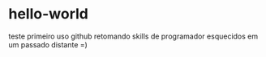# hello-world
teste primeiro uso github
retomando skills de programador esquecidos em um passado distante =)
